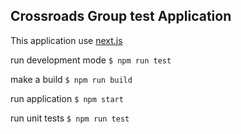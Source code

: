 ## Crossroads Group test Application

This application use
[next.js](https://github.com/zeit/next.js)

run development mode
`$ npm run test`

make a build
`$ npm run build`
 
run application
`$ npm start`

run unit tests
`$ npm run test`
